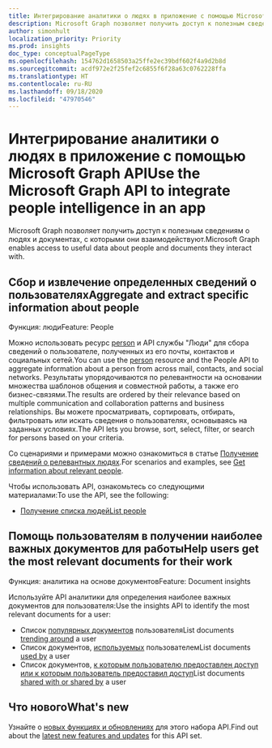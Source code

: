 ```yaml
---
title: Интегрирование аналитики о людях в приложение с помощью Microsoft Graph API
description: Microsoft Graph позволяет получить доступ к полезным сведениям о людях и документах, с которыми они взаимодействуют.
author: simonhult
localization_priority: Priority
ms.prod: insights
doc_type: conceptualPageType
ms.openlocfilehash: 154762d1658503a25ffe2ec39bdf602f4a9d2b8d
ms.sourcegitcommit: acdf972e2f25fef2c6855f6f28a63c0762228ffa
ms.translationtype: HT
ms.contentlocale: ru-RU
ms.lasthandoff: 09/18/2020
ms.locfileid: "47970546"
---
```

# <a name="use-the-microsoft-graph-api-to-integrate-people-intelligence-in-an-app"></a><span data-ttu-id="fa45d-103">Интегрирование аналитики о людях в приложение с помощью Microsoft Graph API</span><span class="sxs-lookup"><span data-stu-id="fa45d-103">Use the Microsoft Graph API to integrate people intelligence in an app</span></span>

<span data-ttu-id="fa45d-104">Microsoft Graph позволяет получить доступ к полезным сведениям о людях и документах, с которыми они взаимодействуют.</span><span class="sxs-lookup"><span data-stu-id="fa45d-104">Microsoft Graph enables access to useful data about people and documents they interact with.</span></span>

## <a name="aggregate-and-extract-specific-information-about-people"></a><span data-ttu-id="fa45d-105">Сбор и извлечение определенных сведений о пользователях</span><span class="sxs-lookup"><span data-stu-id="fa45d-105">Aggregate and extract specific information about people</span></span>

<span data-ttu-id="fa45d-106">Функция: люди</span><span class="sxs-lookup"><span data-stu-id="fa45d-106">Feature: People</span></span>

<span data-ttu-id="fa45d-107">Можно использовать ресурс [person](../resources/person.md) и API службы "Люди" для сбора сведений о пользователе, полученных из его почты, контактов и социальных сетей.</span><span class="sxs-lookup"><span data-stu-id="fa45d-107">You can use the [person](../resources/person.md) resource and the People API to aggregate information about a person from across mail, contacts, and social networks.</span></span> <span data-ttu-id="fa45d-108">Результаты упорядочиваются по релевантности на основании множества шаблонов общения и совместной работы, а также его бизнес-связями.</span><span class="sxs-lookup"><span data-stu-id="fa45d-108">The results are ordered by their relevance based on multiple communication and collaboration patterns and business relationships.</span></span> <span data-ttu-id="fa45d-109">Вы можете просматривать, сортировать, отбирать, фильтровать или искать сведения о пользователях, основываясь на заданных условиях.</span><span class="sxs-lookup"><span data-stu-id="fa45d-109">The API lets you browse, sort, select, filter, or search for persons based on your criteria.</span></span>

<span data-ttu-id="fa45d-110">Со сценариями и примерами можно ознакомиться в статье [Получение сведений о релевантных людях](/graph/people-example).</span><span class="sxs-lookup"><span data-stu-id="fa45d-110">For scenarios and examples, see [Get information about relevant people](/graph/people-example).</span></span>

<span data-ttu-id="fa45d-111">Чтобы использовать API, ознакомьтесь со следующими материалами:</span><span class="sxs-lookup"><span data-stu-id="fa45d-111">To use the API, see the following:</span></span>

- [<span data-ttu-id="fa45d-112">Получение списка людей</span><span class="sxs-lookup"><span data-stu-id="fa45d-112">List people</span></span>](../api/user-list-people.md)


## <a name="help-users-get-the-most-relevant-documents-for-their-work"></a><span data-ttu-id="fa45d-113">Помощь пользователям в получении наиболее важных документов для работы</span><span class="sxs-lookup"><span data-stu-id="fa45d-113">Help users get the most relevant documents for their work</span></span>

<span data-ttu-id="fa45d-114">Функция: аналитика на основе документов</span><span class="sxs-lookup"><span data-stu-id="fa45d-114">Feature: Document insights</span></span>

<span data-ttu-id="fa45d-115">Используйте API аналитики для определения наиболее важных документов для пользователя:</span><span class="sxs-lookup"><span data-stu-id="fa45d-115">Use the insights API to identify the most relevant documents for a user:</span></span>

- <span data-ttu-id="fa45d-116">Список [популярных документов](../api/insights-list-trending.md) пользователя</span><span class="sxs-lookup"><span data-stu-id="fa45d-116">List documents [trending around](../api/insights-list-trending.md) a user</span></span>
- <span data-ttu-id="fa45d-117">Список документов, [используемых](../api/insights-list-used.md) пользователем</span><span class="sxs-lookup"><span data-stu-id="fa45d-117">List documents [used by](../api/insights-list-used.md) a user</span></span>
- <span data-ttu-id="fa45d-118">Список документов, [к которым пользователю предоставлен доступ или к которым пользователь предоставил доступ](../api/insights-list-shared.md)</span><span class="sxs-lookup"><span data-stu-id="fa45d-118">List documents [shared with or shared by](../api/insights-list-shared.md) a user</span></span>

## <a name="whats-new"></a><span data-ttu-id="fa45d-119">Что нового</span><span class="sxs-lookup"><span data-stu-id="fa45d-119">What's new</span></span>
<span data-ttu-id="fa45d-120">Узнайте о [новых функциях и обновлениях](/graph/whats-new-overview) для этого набора API.</span><span class="sxs-lookup"><span data-stu-id="fa45d-120">Find out about the [latest new features and updates](/graph/whats-new-overview) for this API set.</span></span>
